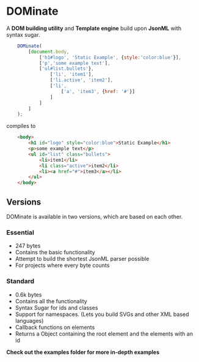 # DOMinate
A **DOM building utility** and **Template engine** build upon **JsonML** with syntax sugar.


```javascript
	DOMinate(
		[document.body,
			['h1#logo', 'Static Example', {style:'color:blue'}],
			['p','some example text'],
			['ul#list.bullets'},
				['li', 'item1'],
                ['li.active', 'item2'],
                ['li',
                    ['a', 'item3', {href: '#'}]
                ]
			]
		]
	);
```

compiles to

```html
	<body>
		<h1 id="logo" style="color:blue">Static Example</h1>
		<p>some example text</p>
		<ul id="list" class="bullets">
			<li>item1</li>
			<li class="active">item2</li>
			<li><a href="#">item3</a></li>
		</ul>
	</body>
```


## Versions
DOMinate is available in two versions, which are based on each other.

### Essential
- 247 bytes
- Contains the basic functionality
- Attempt to build the shortest JsonML parser possible
- For projects where every byte counts

### Standard
- 0.6k bytes
- Contains all the functionality
- Syntax Sugar for ids and classes
- Support for namespaces. (Lets you build SVGs and other XML based languages)
- Callback functions on elements
- Returns a Object containing the root element and the elements with an id

**Check out the examples folder for more in-depth examples**